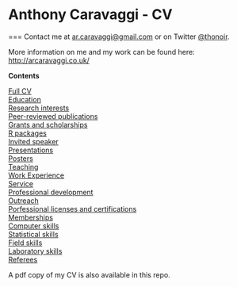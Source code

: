 # Anthony Caravaggi - CV
===
Contact me at ar.caravaggi@gmail.com or on Twitter [@thonoir](http://www.twitter.com/thonoir).   

More information on me and my work can be found here: http://arcaravaggi.co.uk/  

**Contents**  
  
[Full CV](https://github.com/arcaravaggi/CV/blob/master/Anthony_Caravaggi_CV.md)  
[Education](https://github.com/arcaravaggi/CV/blob/master/Anthony_Caravaggi_CV.md#education)  
[Research interests](https://github.com/arcaravaggi/CV/blob/master/Anthony_Caravaggi_CV.md#research-interests)  
[Peer-reviewed publications](https://github.com/arcaravaggi/CV/blob/master/Anthony_Caravaggi_CV.md#peer-reviewed-publications)  
[Grants and scholarships](https://github.com/arcaravaggi/CV/blob/master/Anthony_Caravaggi_CV.md#grants-and-scholarships)  
[R packages](https://github.com/arcaravaggi/CV/blob/master/Anthony_Caravaggi_CV.md#r-packages)  
[Invited speaker](https://github.com/arcaravaggi/CV/blob/master/Anthony_Caravaggi_CV.md#invited-presentations)  
[Presentations](https://github.com/arcaravaggi/CV/blob/master/Anthony_Caravaggi_CV.md#presentations)  
[Posters](https://github.com/arcaravaggi/CV/blob/master/Anthony_Caravaggi_CV.md#posters)  
[Teaching](https://github.com/arcaravaggi/CV/blob/master/Anthony_Caravaggi_CV.md#teaching)  
[Work Experience](https://github.com/arcaravaggi/CV/blob/master/Anthony_Caravaggi_CV.md#work-experience)  
[Service](https://github.com/arcaravaggi/CV/blob/master/Anthony_Caravaggi_CV.md#service)  
[Professional development](https://github.com/arcaravaggi/CV/blob/master/Anthony_Caravaggi_CV.md#professional-development)  
[Outreach](https://github.com/arcaravaggi/CV/blob/master/Anthony_Caravaggi_CV.md#outreach)  
[Porfessional licenses and certifications](https://github.com/arcaravaggi/CV/blob/master/Anthony_Caravaggi_CV.md#professional-licenses-and-certifications)  
[Memberships](https://github.com/arcaravaggi/CV/blob/master/Anthony_Caravaggi_CV.md#memberships)  
[Computer skills](https://github.com/arcaravaggi/CV/blob/master/Anthony_Caravaggi_CV.md#computer-skills)  
[Statistical skills](https://github.com/arcaravaggi/CV/blob/master/Anthony_Caravaggi_CV.md#statistical-skills)  
[Field skills](https://github.com/arcaravaggi/CV/blob/master/Anthony_Caravaggi_CV.md#field-skills)  
[Laboratory skills](https://github.com/arcaravaggi/CV/blob/master/Anthony_Caravaggi_CV.md#laboratory-skills)  
[Referees](https://github.com/arcaravaggi/CV/blob/master/Anthony_Caravaggi_CV.md#referees)  
  
  
A pdf copy of my CV is also available in this repo.
